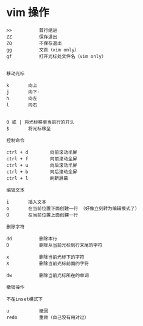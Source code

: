 # vim 操作

```
>>       	首行缩进
ZZ       	保存退出
ZQ			不保存退出
gg			文首（vim only）
gf			打开光标处文件名（vim only）


```

```
移动光标

k		向上
j		向下·
h		向左
l		向右


0 或 | 将光标移至当前行的开头
$ 		将光标移至
```





```
控制命令

ctrl + d 		向前滚动半屏
ctrl + f 		向前滚动全屏
ctrl + u 		向后滚动半屏
ctrl + b		向后滚动全屏
ctrl + l		刷新屏幕
```





```
编辑文本

i		插入文本
o		在当前位置下面创建一行 （好像立刻转为编辑模式了）
O		在当前位置上面创建一行
```





```
删除字符

dd       	删除本行
D			删除从当前光标到行末尾的字符

x			删除当前光标下的字符
X			删除当前光标前面的字符

dw			删除当前光标所在的单词
```





```
撤销操作

不在inset模式下

u			撤回
redo		重做（自己没有用对过）
```

